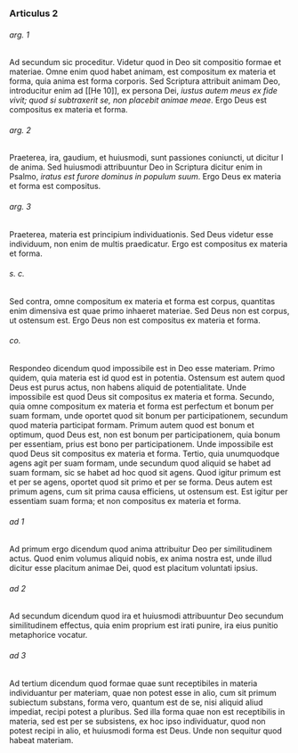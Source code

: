 ### Articulus 2

###### arg. 1
Ad secundum sic proceditur. Videtur quod in Deo sit compositio formae et materiae. Omne enim quod habet animam, est compositum ex materia et forma, quia anima est forma corporis. Sed Scriptura attribuit animam Deo, introducitur enim ad [[He 10]], ex persona Dei, *iustus autem meus ex fide vivit; quod si subtraxerit se, non placebit animae meae*. Ergo Deus est compositus ex materia et forma.

###### arg. 2
Praeterea, ira, gaudium, et huiusmodi, sunt passiones coniuncti, ut dicitur I de anima. Sed huiusmodi attribuuntur Deo in Scriptura dicitur enim in Psalmo, *iratus est furore dominus in populum suum*. Ergo Deus ex materia et forma est compositus.

###### arg. 3
Praeterea, materia est principium individuationis. Sed Deus videtur esse individuum, non enim de multis praedicatur. Ergo est compositus ex materia et forma.

###### s. c.
Sed contra, omne compositum ex materia et forma est corpus, quantitas enim dimensiva est quae primo inhaeret materiae. Sed Deus non est corpus, ut ostensum est. Ergo Deus non est compositus ex materia et forma.

###### co.
Respondeo dicendum quod impossibile est in Deo esse materiam. Primo quidem, quia materia est id quod est in potentia. Ostensum est autem quod Deus est purus actus, non habens aliquid de potentialitate. Unde impossibile est quod Deus sit compositus ex materia et forma. Secundo, quia omne compositum ex materia et forma est perfectum et bonum per suam formam, unde oportet quod sit bonum per participationem, secundum quod materia participat formam. Primum autem quod est bonum et optimum, quod Deus est, non est bonum per participationem, quia bonum per essentiam, prius est bono per participationem. Unde impossibile est quod Deus sit compositus ex materia et forma. Tertio, quia unumquodque agens agit per suam formam, unde secundum quod aliquid se habet ad suam formam, sic se habet ad hoc quod sit agens. Quod igitur primum est et per se agens, oportet quod sit primo et per se forma. Deus autem est primum agens, cum sit prima causa efficiens, ut ostensum est. Est igitur per essentiam suam forma; et non compositus ex materia et forma.

###### ad 1
Ad primum ergo dicendum quod anima attribuitur Deo per similitudinem actus. Quod enim volumus aliquid nobis, ex anima nostra est, unde illud dicitur esse placitum animae Dei, quod est placitum voluntati ipsius.

###### ad 2
Ad secundum dicendum quod ira et huiusmodi attribuuntur Deo secundum similitudinem effectus, quia enim proprium est irati punire, ira eius punitio metaphorice vocatur.

###### ad 3
Ad tertium dicendum quod formae quae sunt receptibiles in materia individuantur per materiam, quae non potest esse in alio, cum sit primum subiectum substans, forma vero, quantum est de se, nisi aliquid aliud impediat, recipi potest a pluribus. Sed illa forma quae non est receptibilis in materia, sed est per se subsistens, ex hoc ipso individuatur, quod non potest recipi in alio, et huiusmodi forma est Deus. Unde non sequitur quod habeat materiam.


